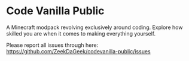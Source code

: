 # Code Vanilla Public
A Minecraft modpack revolving exclusively around coding. Explore how skilled you are when it comes to making everything yourself.

Please report all issues through here:
https://github.com/ZeekDaGeek/codevanilla-public/issues
